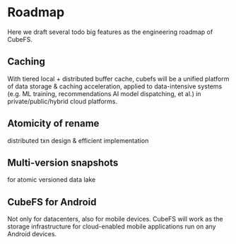 # Roadmap

Here we draft several todo big features as the engineering roadmap of CubeFS. 


## Caching


With tiered local + distributed buffer cache, cubefs will be a unified platform of data storage & caching acceleration, applied to data-intensive systems (e.g. ML training, recommendations AI model dispatching, et al.) in private/public/hybrid cloud platforms. 


## Atomicity of rename

distributed txn design & efficient implementation


## Multi-version snapshots

for atomic versioned data lake 



## CubeFS for Android


Not only for datacenters, also for mobile devices. CubeFS will work as the storage infrastructure for cloud-enabled mobile applications run on any Android devices.  
